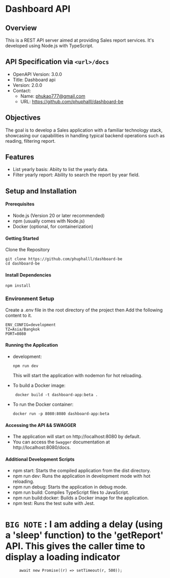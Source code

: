# Dashboard API

## Overview

This is a REST API server aimed at providing Sales report services. It's developed using Node.js with TypeScript.

## API Specification via `<url>/docs`

- OpenAPI Version: 3.0.0
- Title: Dashboard api
- Version: 2.0.0
- Contact:
  - Name: phukao777@gmail.com
  - URL: https://github.com/phuphalll/dashboard-be

## Objectives

The goal is to develop a Sales application with a familiar technology stack, showcasing our capabilities in handling typical backend operations such as reading, filtering report.

## Features

- List yearly basis: Abiity to list the yearly data.
- Filter yearly report: Ability to search the report by year field.

## Setup and Installation

#### Prerequisites

- Node.js (Version 20 or later recommended)
- npm (usually comes with Node.js)
- Docker (optional, for containerization)

#### Getting Started

Clone the Repository

```
git clone https://github.com/phuphalll/dashboard-be
cd dashboard-be
```

#### Install Dependencies

```
npm install
```

### Environment Setup

Create a .env file in the root directory of the project then Add the following content to it.

```
ENV_CONFIG=development
TZ=Asia/Bangkok
PORT=8080
```

#### Running the Application

- development:

  ```
  npm run dev
  ```

  This will start the application with nodemon for hot reloading.

- To build a Docker image:
  ```
   docker build -t dashboard-app:beta .
  ```
- To run the Docker container:
  ```
  docker run -p 8080:8080 dashboard-app:beta
  ```

#### Accessing the API && SWAGGER

- The application will start on http://localhost:8080 by default.
- You can access the `Swagger` documentation at http://localhost:8080/docs.

#### Additional Development Scripts

- npm start: Starts the compiled application from the dist directory.
- npm run dev: Runs the application in development mode with hot reloading.
- npm run debug: Starts the application in debug mode.
- npm run build: Compiles TypeScript files to JavaScript.
- npm run build:docker: Builds a Docker image for the application.
- npm test: Runs the test suite with Jest.

# `BIG NOTE` : I am adding a delay (using a 'sleep' function) to the 'getReport' API. This gives the caller time to display a loading indicator

```
      await new Promise((r) => setTimeout(r, 500));
```
